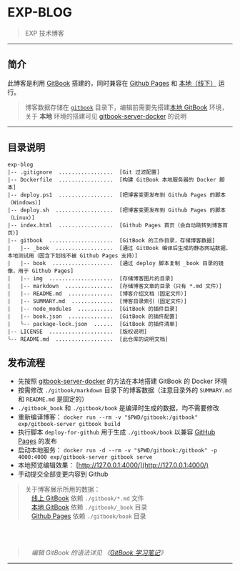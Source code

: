 # EXP-BLOG

> EXP 技术博客

------

## 简介

此博客是利用 [GitBook](https://docs.gitbook.com/) 搭建的，同时兼容在 [Github Pages](https://lyy289065406.github.io/exp-blog/index.html) 和 [本地（线下）](http://127.0.0.1:4000/) 运行。

> 博客数据存储在 [`gitbook`](https://github.com/lyy289065406/exp-blog/tree/master/gitbook) 目录下，编辑前需要先搭建[本地 GitBook](http://127.0.0.1:4000/) 环境，关于 **本地** 环境的搭建可见 [gitbook-server-docker](https://github.com/lyy289065406/gitbook-server-docker) 的说明


------

## 目录说明

```
exp-blog
|-- .gitignore  .................  [Git 过滤配置]
|-- Dockerfile  .................  [构建 GitBook 本地服务器的 Docker 脚本]
|-- deploy.ps1  .................  [把博客变更发布到 Github Pages 的脚本（Windows）]
|-- deploy.sh  ..................  [把博客变更发布到 Github Pages 的脚本（Linux）]
|-- index.html  .................  [Github Pages 首页（会自动跳转到博客首页）]
|-- gitbook  ....................  [GitBook 的工作目录，存储博客数据]
|   |-- _book  ..................  [通过 GitBook 编译后生成的静态网站数据，本地测试用（因含下划线不被 Github Pages 支持）]
|   |-- book  ...................  [通过 deploy 脚本复制 _book 目录的镜像，用于 Github Pages]
|   |-- img  ....................  [存储博客图片的目录]
|   |-- markdown  ...............  [存储博客文章的目录（只有 *.md 文件）]
|   |-- README.md  ..............  [博客介绍文档（固定文件）]
|   |-- SUMMARY.md  .............  [博客目录索引（固定文件）]
|   |-- node_modules  ...........  [GitBook 的插件目录]
|   |-- book.json  ..............  [GitBook 的插件配置]
|   └-- package-lock.json  ......  [GitBook 的插件清单]
|-- LICENSE  ....................  [版权说明]
└-- README.md  ..................  [此仓库的说明文档]

```


## 发布流程

- 先按照 [gitbook-server-docker](https://github.com/lyy289065406/gitbook-server-docker) 的方法在本地搭建 GitBook 的 Docker 环境
- 按需修改 `./gitbook/markdown` 目录下的博客数据（注意目录外的 `SUMMARY.md` 和 `README.md` 是固定的）
- `./gitbook_book` 和 `./gitbook/book` 是编译时生成的数据，均不需要修改
- 重新编译博客： `docker run --rm -v "$PWD/gitbook:/gitbook" exp/gitbook-server gitbook build`
- 执行脚本 `deploy-for-github` 用于生成 `./gitbook/book` 以兼容 [GitHub Pages](https://lyy289065406.github.io/exp-blog/index.html) 的发布
- 启动本地服务： `docker run -d --rm -v "$PWD/gitbook:/gitbook" -p 4000:4000 exp/gitbook-server gitbook serve`
- 本地预览编辑效果： [http://127.0.0.1:4000/](http://127.0.0.1:4000/)
- 手动提交全部变更内容到 Github


> 关于博客展示所用的数据：
<br/>　[线上 GitBook](https://exp-blog.gitbook.io/articles/) 依赖 `./gitbook/*.md` 文件
<br/>　[本地 GitBook](http://127.0.0.1:4000/) 依赖 `./gitbook/_book` 目录
<br/>　[Github Pages](https://lyy289065406.github.io/exp-blog/index.html) 依赖 `./gitbook/book` 目录

<br/>
<br/>

>　*编辑 GitBook 的语法详见 《[GitBook 学习笔记](https://yangjh.oschina.io/gitbook/)》*

------
